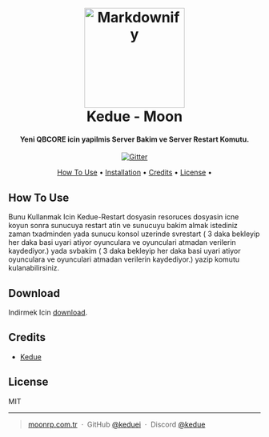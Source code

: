 
<h1 align="center">
  <br>
  <a href="http://www.amitmerchant.com/electron-markdownify"><img src="https://raw.githubusercontent.com/amitmerchant1990/electron-markdownify/master/app/img/markdownify.png" alt="Markdownify" width="200"></a>
  <br>
  Kedue - Moon
  <br>
</h1>

<h4 align="center">Yeni QBCORE icin yapilmis Server Bakim ve Server Restart Komutu.</h4>

<p align="center">
  <a href="https://badge.fury.io/js/electron-markdownify">
    <img src="https://badge.fury.io/js/electron-markdownify.svg"
         alt="Gitter">
  </a>

<p align="center">
  <a href="#how-to-use">How To Use</a> •
  <a href="#download">Installation</a> •
  <a href="#credits">Credits</a> •
  <a href="#license">License</a> •
</p>


## How To Use

Bunu Kullanmak Icin Kedue-Restart dosyasin resoruces dosyasin icne koyun sonra sunucuya restart atin ve sunucuyu bakim almak istediniz zaman txadminden yada sunucu konsol uzerinde svrestart ( 3 daka bekleyip her daka basi uyari atiyor oyunculara ve oyunculari atmadan verilerin kaydediyor.) yada svbakim ( 3 daka bekleyip her daka basi uyari atiyor oyunculara ve oyunculari atmadan verilerin kaydediyor.) yazip komutu kulanabilirsiniz.

## Download

Indirmek Icin [download](https://github.com/keduei/Kedue-Restart-/releases/tag/v1.0.0).

## Credits

- [Kedue](http://discord.gg/moonrp)

## License

MIT

---

> [moonrp.com.tr](https://www.moonrp.com.tr) &nbsp;&middot;&nbsp;
> GitHub [@keduei](https://github.com/keduei) &nbsp;&middot;&nbsp;
> Discord [@kedue](https://discordapp.com/channels/@me/1059905356827996180/)

